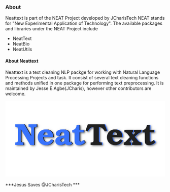 ### About
Neattext is part of the NEAT Project developed by JCharisTech
NEAT stands for "New Experimental Application of Technology". 
The available packages and libraries under the NEAT Project include
+ NeatText
+ NeatBio
+ NeatUtils


#### About Neattext
Neattext is a text cleaning NLP packge for working with Natural Language Processing
Projects and task. It consist of several text cleaning functions and methods unified
in one package for performing text preprocessing.
It is maintained by Jesse E.Agbe(JCharis), however other contributors are welcome.

![NeatText](https://raw.githubusercontent.com/Jcharis/neattext/master/images/neattext_logo.png)


***Jesus Saves @JCharisTech ***

